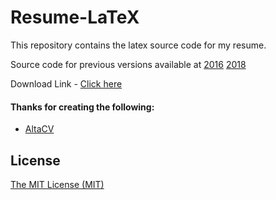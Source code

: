 # Resume-LaTeX

This repository contains the latex source code for my resume.

Source code for previous versions available at [2016](https://github.com/Diksha-Rathi/Resume-LaTeX/tree/master/Archive/2016) [2018](https://github.com/Diksha-Rathi/Resume-LaTeX/tree/master/Archive/2018)

Download Link - [Click here](https://raw.githubusercontent.com/Diksha-Rathi/Resume-LaTeX/master/Resume.pdf)

#### Thanks for creating the following:

* [AltaCV](https://www.overleaf.com/read/gtqfpbwncfvp)

License
----

[The MIT License (MIT)](https://github.com/Diksha-Rathi/Resume-LaTeX/blob/master/LICENSE)

